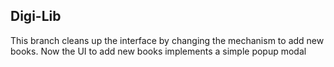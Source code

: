 ## Digi-Lib

This branch cleans up the interface by changing the mechanism to add new books. 
Now the UI to add new books implements a simple popup modal
